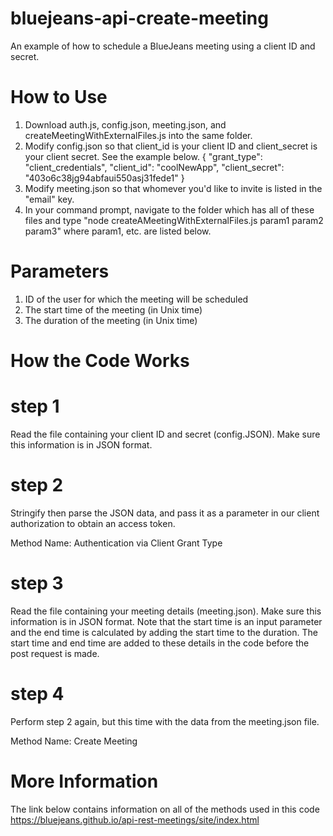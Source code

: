 # bluejeans-api-create-meeting
An example of how to schedule a BlueJeans meeting using a client ID and secret.

# How to Use

1) Download auth.js, config.json, meeting.json, and createMeetingWithExternalFiles.js into the same folder.
2) Modify config.json so that client_id is your client ID and client_secret is your client secret. See the example below.
{
  "grant_type": "client_credentials",
  "client_id": "coolNewApp",
  "client_secret": "403o6c38jg94abfaui550asj31fede1"
}
3) Modify meeting.json so that whomever you'd like to invite is listed in the "email" key. 
4) In your command prompt, navigate to the folder which has all of these files and type "node createAMeetingWithExternalFiles.js param1 param2 param3" where param1, etc. are listed below. 

# Parameters
1) ID of the user for which the meeting will be scheduled
2) The start time of the meeting (in Unix time)
3) The duration of the meeting (in Unix time)

# How the Code Works
# step 1
Read the file containing your client ID and secret (config.JSON). Make sure this information is in JSON format.

# step 2
Stringify then parse the JSON data, and pass it as a parameter in our client authorization to obtain an access token. 

Method Name: 
Authentication via Client Grant Type

# step 3
Read the file containing your meeting details (meeting.json). Make sure this information is in JSON format. Note that the start time is an input parameter and the end time is calculated by adding the start time to the duration. The start time and end time are added to these details in the code before the post request is made. 

# step 4
Perform step 2 again, but this time with the data from the meeting.json file. 

Method Name: 
Create Meeting

# More Information
The link below contains information on all of the methods used in this code
https://bluejeans.github.io/api-rest-meetings/site/index.html

